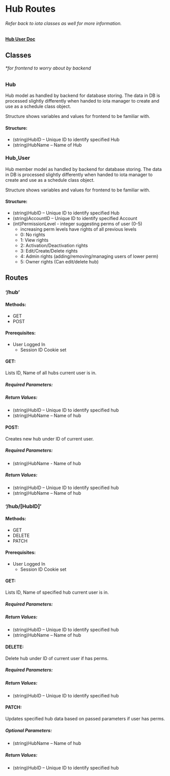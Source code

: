 # Hub Routes
###### Refer back to iota classes as well for more information.

#### [Hub User Doc](./user/README.md)

## Classes
###### *for frontend to worry about by backend

### Hub

Hub model as handled by backend for database storing. The data in DB is processed slightly differently when handed to iota manager to create and use as a schedule class object. 

Structure shows variables and values for frontend to be familiar with.

#### Structure:
-	(string)HubID – Unique ID to identify specified Hub
-	(string)HubName – Name of Hub

### Hub_User

Hub member model as handled by backend for database storing. The data in DB is processed slightly differently when handed to iota manager to create and use as a schedule class object. 

Structure shows variables and values for frontend to be familiar with.

#### Structure:
-	(string)HubID – Unique ID to identify specified Hub
-	(string)AccountID – Unique ID to identify specified Account
-   (int)PermissionLevel - integer suggesting perms of user (0-5)
    -   increasing perm levels have rights of all previous levels
    -   0: No rights
    -   1: View rights
    -   2: Activation/Deactivation rights
    -   3: Edit/Create/Delete rights
    -   4: Admin rights (adding/removing/managing users of lower perm)
    -   5: Owner rights (Can edit/delete hub)
 
## Routes

### ‘/hub’

#### Methods: 
-	GET
-	POST

#### Prerequisites: 
-	User Logged In
    -	Session ID Cookie set

#### GET: 

Lists ID, Name of all hubs current user is in.

##### Required Parameters:

##### Return Values:
-	(string)HubID – Unique ID to identify specified hub
-	(string)HubName – Name of hub

#### POST:

Creates new hub under ID of current user.

##### Required Parameters:
-   (string)HubName - Name of hub

##### Return Values:
-	(string)HubID – Unique ID to identify specified hub
-	(string)HubName – Name of hub

### ‘/hub/[HubID]’

#### Methods: 
-	GET
-	DELETE
-   PATCH

#### Prerequisites: 
-	User Logged In
    -	Session ID Cookie set

#### GET: 

Lists ID, Name of specified hub current user is in.

##### Required Parameters:

##### Return Values:
-	(string)HubID – Unique ID to identify specified hub
-	(string)HubName – Name of hub

#### DELETE:

Delete hub under ID of current user if has perms.

##### Required Parameters:

##### Return Values:
-	(string)HubID – Unique ID to identify specified hub

#### PATCH: 

Updates specified hub data based on passed parameters if user has perms.

##### Optional Parameters:
-	(string)HubName – Name of hub

##### Return Values:
-	(string)HubID – Unique ID to identify specified hub